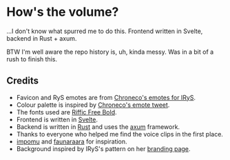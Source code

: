 # How's the volume?

...I don't know what spurred me to do this. Frontend written in Svelte, backend in Rust + axum.

BTW I'm well aware the repo history is, uh, kinda messy. Was in a bit of a rush to finish this.

## Credits

- Favicon and RyS emotes are from [Chroneco's emotes for IRyS](https://twitter.com/chrone_co/status/1633428830311550976).
- Colour palette is inspired by [Chroneco's emote tweet](https://twitter.com/chrone_co/status/1426878310328332292).
- The fonts used are [Riffic Free Bold](https://www.fontspring.com/fonts/inky-type/riffic).
- Frontend is written in [Svelte](https://svelte.dev/).
- Backend is written in [Rust](https://www.rust-lang.org/) and uses the [axum](https://github.com/tokio-rs/axum) framework.
- Thanks to everyone who helped me find the voice clips in the first place.
- [impomu](https://impomu.com/) and [faunaraara](https://faunaraara.com/) for inspiration.
- Background inspired by IRyS's pattern on her [branding page](https://www.behance.net/gallery/123239061/Virtual-Youtuber-IRyS-Branding/modules/700551439).
